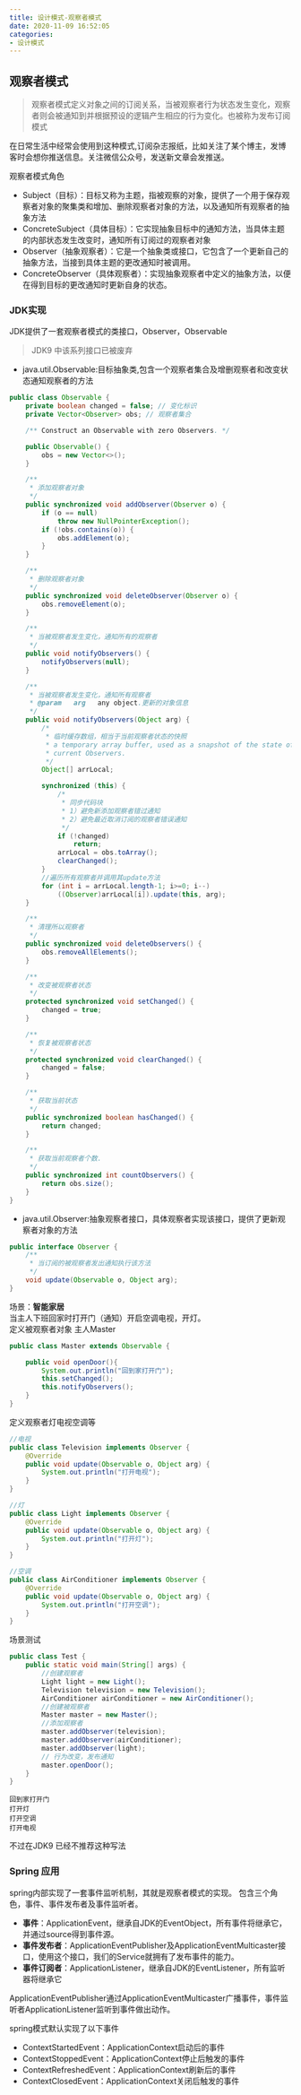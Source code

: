 ```yaml
---
title: 设计模式-观察者模式
date: 2020-11-09 16:52:05
categories: 
- 设计模式
---
```


## 观察者模式
> 观察者模式定义对象之间的订阅关系，当被观察者行为状态发生变化，观察者则会被通知到并根据预设的逻辑产生相应的行为变化。也被称为发布订阅模式

在日常生活中经常会使用到这种模式,订阅杂志报纸，比如关注了某个博主，发博客时会想你推送信息。关注微信公众号，发送新文章会发推送。

观察者模式角色
- Subject（目标）：目标又称为主题，指被观察的对象，提供了一个用于保存观察者对象的聚集类和增加、删除观察者对象的方法，以及通知所有观察者的抽象方法
- ConcreteSubject（具体目标）：它实现抽象目标中的通知方法，当具体主题的内部状态发生改变时，通知所有订阅过的观察者对象
- Observer（抽象观察者）：它是一个抽象类或接口，它包含了一个更新自己的抽象方法，当接到具体主题的更改通知时被调用。
- ConcreteObserver（具体观察者）：实现抽象观察者中定义的抽象方法，以便在得到目标的更改通知时更新自身的状态。

<!--more-->
### JDK实现
JDK提供了一套观察者模式的类接口，Observer，Observable
> JDK9 中该系列接口已被废弃

- java.util.Observable:目标抽象类,包含一个观察者集合及增删观察者和改变状态通知观察者的方法

```java
public class Observable {
    private boolean changed = false; // 变化标识
    private Vector<Observer> obs; // 观察者集合

    /** Construct an Observable with zero Observers. */

    public Observable() {
        obs = new Vector<>();
    }

    /**
     * 添加观察者对象
     */
    public synchronized void addObserver(Observer o) {
        if (o == null)
            throw new NullPointerException();
        if (!obs.contains(o)) {
            obs.addElement(o);
        }
    }

    /**
     * 删除观察者对象
     */
    public synchronized void deleteObserver(Observer o) {
        obs.removeElement(o);
    }

    /**
     * 当被观察者发生变化，通知所有的观察者
     */
    public void notifyObservers() {
        notifyObservers(null);
    }

    /**
     * 当被观察者发生变化，通知所有观察者
     * @param   arg   any object.更新的对象信息
     */
    public void notifyObservers(Object arg) {
        /*
         * 临时缓存数组，相当于当前观察者状态的快照
         * a temporary array buffer, used as a snapshot of the state of
         * current Observers.
         */
        Object[] arrLocal;

        synchronized (this) {
            /* 
             * 同步代码块
             * 1）避免新添加观察者错过通知
             * 2）避免最近取消订阅的观察者错误通知
             */
            if (!changed)
                return;
            arrLocal = obs.toArray();
            clearChanged();
        }
        //遍历所有观察者并调用其update方法
        for (int i = arrLocal.length-1; i>=0; i--)
            ((Observer)arrLocal[i]).update(this, arg);
    }

    /**
     * 清理所以观察者
     */
    public synchronized void deleteObservers() {
        obs.removeAllElements();
    }

    /**
     * 改变被观察者状态
     */
    protected synchronized void setChanged() {
        changed = true;
    }

    /**
     * 恢复被观察者状态
     */
    protected synchronized void clearChanged() {
        changed = false;
    }

    /**
     * 获取当前状态
     */
    public synchronized boolean hasChanged() {
        return changed;
    }

    /**
     * 获取当前观察者个数.
     */
    public synchronized int countObservers() {
        return obs.size();
    }
}
```

- java.util.Observer:抽象观察者接口，具体观察者实现该接口，提供了更新观察者对象的方法

```java
public interface Observer {
    /**
     * 当订阅的被观察者发出通知执行该方法
     */
    void update(Observable o, Object arg);
}
```

场景：**智能家居**  
当主人下班回家时打开门（通知）开启空调电视，开灯。  
定义被观察者对象 主人Master
```java
public class Master extends Observable {

    public void openDoor(){
        System.out.println("回到家打开门");
        this.setChanged();
        this.notifyObservers();
    }
}
```

定义观察者灯电视空调等
```java
//电视
public class Television implements Observer {
    @Override
    public void update(Observable o, Object arg) {
        System.out.println("打开电视");
    }
}

//灯
public class Light implements Observer {
    @Override
    public void update(Observable o, Object arg) {
        System.out.println("打开灯");
    }
}

//空调
public class AirConditioner implements Observer {
    @Override
    public void update(Observable o, Object arg) {
        System.out.println("打开空调");
    }
}
```

场景测试
```java
public class Test {
    public static void main(String[] args) {
        //创建观察者
        Light light = new Light();
        Television television = new Television();
        AirConditioner airConditioner = new AirConditioner();
        //创建被观察者
        Master master = new Master();
        //添加观察者
        master.addObserver(television);
        master.addObserver(airConditioner);
        master.addObserver(light);
        // 行为改变，发布通知
        master.openDoor();
    }
}

```
```
回到家打开门
打开灯
打开空调
打开电视
```

不过在JDK9 已经不推荐这种写法
### Spring 应用

spring内部实现了一套事件监听机制，其就是观察者模式的实现。
包含三个角色，事件、事件发布者及事件监听者。
- **事件**：ApplicationEvent，继承自JDK的EventObject，所有事件将继承它，并通过source得到事件源。
- **事件发布者**：ApplicationEventPublisher及ApplicationEventMulticaster接口，使用这个接口，我们的Service就拥有了发布事件的能力。
- **事件订阅者**：ApplicationListener，继承自JDK的EventListener，所有监听器将继承它

ApplicationEventPublisher通过ApplicationEventMulticaster广播事件，事件监听者ApplicationListener监听到事件做出动作。


spring模式默认实现了以下事件
- ContextStartedEvent：ApplicationContext启动后的事件
- ContextStoppedEvent：ApplicationContext停止后触发的事件
- ContextRefreshedEvent：ApplicationContext刷新后的事件
- ContextClosedEvent：ApplicationContext关闭后触发的事件
